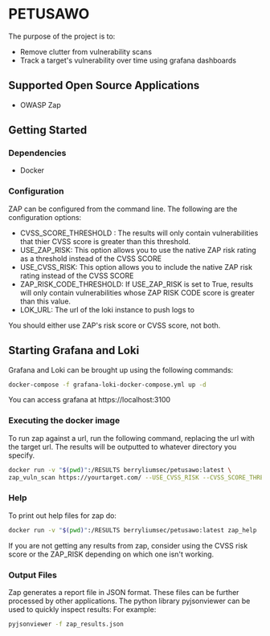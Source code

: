 # PETUSAWO

The purpose of the project is to:
- Remove clutter from vulnerability scans
- Track a target's vulnerability over time using grafana dashboards
  

## Supported Open Source Applications

- OWASP Zap
  
## Getting Started

### Dependencies

- Docker

### Configuration

ZAP can be configured from the command line. The following are the configuration
options:

- CVSS_SCORE_THRESHOLD : The results will only contain vulnerabilities that thier CVSS score is greater than
  this threshold.
- USE_ZAP_RISK: This option allows you to use the native ZAP risk rating as a threshold instead of the CVSS SCORE
- USE_CVSS_RISK: This option allows you to include the native ZAP risk rating instead of the CVSS SCORE
- ZAP_RISK_CODE_THRESHOLD: If USE_ZAP_RISK is set to True, results will only contain vulnerabilities whose ZAP RISK CODE score is greater than this value.
- LOK_URL: The url of the loki instance to push logs to

You should either use ZAP's risk score or CVSS score, not both.

## Starting Grafana and Loki

Grafana and Loki can be brought up using the following commands:

```bash
docker-compose -f grafana-loki-docker-compose.yml up -d
```

You can access grafana at https://localhost:3100

### Executing the docker image

To run zap against a url, run the following command, replacing the url with the target url.
The results will be outputted to whatever directory you specify.

```bash
docker run -v "$(pwd)":/RESULTS berryliumsec/petusawo:latest \
zap_vuln_scan https://yourtarget.com/ --USE_CVSS_RISK --CVSS_SCORE_THRESHOLD=0 --LOKI_URL="http://localhost:3100/loki/api/v1/push"
```



### Help

To print out help files for zap do:

```bash
docker run -v "$(pwd)":/RESULTS berryliumsec/petusawo:latest zap_help
```

If you are not getting any results from zap, consider using the CVSS risk
score or the ZAP_RISK depending on which one isn't working.


### Output Files

Zap generates a report file in JSON format. These files can be further processed by
other applications. The python library pyjsonviewer can be used to quickly inspect results: For
example:

```bash
pyjsonviewer -f zap_results.json
```
